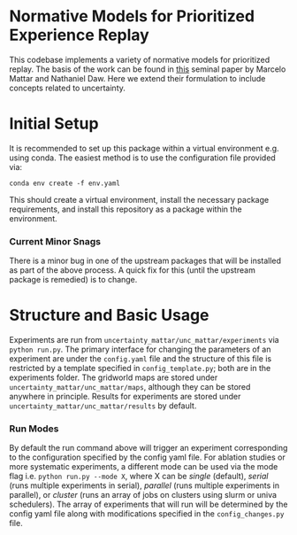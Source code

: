 # Normative Models for Prioritized Experience Replay

This codebase implements a variety of normative models for prioritized replay. The basis of the work can be found in [this](https://pubmed.ncbi.nlm.nih.gov/30349103/) seminal paper by Marcelo Mattar and Nathaniel Daw. Here we extend their formulation to include concepts related to uncertainty. 

# Initial Setup

It is recommended to set up this package within a virtual environment e.g. using conda. The easiest method is to use the configuration file provided via:

```conda env create -f env.yaml```

This should create a virtual environment, install the necessary package requirements, and install this repository as a package within the environment. 

### Current Minor Snags

There is a minor bug in one of the upstream packages that will be installed as part of the above process. A quick fix for this (until the upstream package is remedied) is to change.

# Structure and Basic Usage

Experiments are run from ```uncertainty_mattar/unc_mattar/experiments``` via ```python run.py```. The primary interface for changing the parameters of an experiment are under the ```config.yaml``` file and the structure of this file is restricted by a template specified in ```config_template.py```; both are in the experiments folder. The gridworld maps are stored under ```uncertainty_mattar/unc_mattar/maps```, although they can be stored anywhere in principle. Results for experiments are stored under ```uncertainty_mattar/unc_mattar/results``` by default. 

### Run Modes

By default the run command above will trigger an experiment corresponding to the configuration specified by the config yaml file. For ablation studies or more systematic experiments, a different mode can be used via the mode flag i.e. ```python run.py --mode X```, where X can be _single_ (default), _serial_ (runs multiple experiments in serial), _parallel_ (runs multiple experiments in parallel), or _cluster_ (runs an array of jobs on clusters using slurm or univa schedulers). The array of experiments that will run will be determined by the config yaml file along with modifications specified in the ```config_changes.py``` file. 